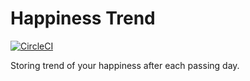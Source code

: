 # Happiness Trend

[![CircleCI](https://circleci.com/gh/hieuk09/happiness_trend/tree/master.svg?style=svg)](https://circleci.com/gh/hieuk09/happiness_trend/tree/master)

Storing trend of your happiness after each passing day.
